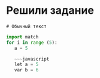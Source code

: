 # Решили задание
~~~
# Обычный текст
~~~
~~~python
import match
for i in range (5):
   a = 5

   ~~~javascript
   let a = 5
   var b = 6
   

